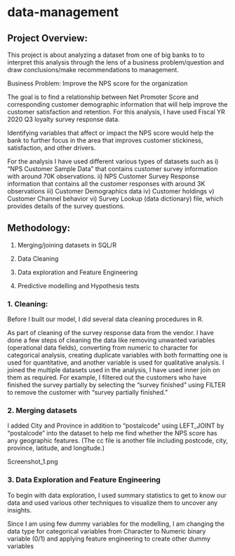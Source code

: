 # data-management

## Project Overview:

This project is about analyzing a dataset from one of big banks to to interpret this analysis through the lens of a business problem/question and draw conclusions/make recommendations to management.   

Business Problem: Improve the NPS score for the organization

The goal is to find a relationship between Net Promoter Score and corresponding customer demographic information that will help improve the customer satisfaction and retention. For this analysis, I have used Fiscal YR 2020 Q3 loyalty survey response data.

Identifying variables that affect or impact the NPS score would help the bank to further focus in the area that improves customer stickiness, satisfaction, and other drivers.

For the analysis I have used different various types of datasets such as i) “NPS Customer Sample Data” that contains customer survey information with around 70K observations. ii) NPS Customer Survey Response information that contains all the customer responses with around 3K observations iii) Customer Demographics data iv) Customer holdings v) Customer Channel behavior vi) Survey Lookup (data dictionary) file, which provides details of the survey questions.

## Methodology:

1) Merging/joining datasets in SQL/R 

2) Data Cleaning 

3) Data exploration and Feature Engineering 

4) Predictive modelling and Hypothesis tests 


### 1. Cleaning: 
 
Before I built our model, I did several data cleaning procedures in R. 

As part of cleaning of the survey response data from the vendor. I have done a few steps of cleaning the data like removing unwanted variables (operational data fields), converting from numeric to character for categorical analysis, creating duplicate variables with both formatting one is used for quantitative, and another variable is used for qualitative analysis.  I joined the multiple datasets used in the analysis, I have used inner join on them as required. For example, I filtered out the customers who have finished the survey partially by selecting the “survey finished” using FILTER to remove the customer with  “survey partially finished.” 

### 2. Merging datasets

I added City and Province in addition to “postalcode” using LEFT_JOINT by “postalcode” into the dataset to help me find whether the NPS score has any geographic features. (The cc file is another file including postcode, city, province, latitude, and longitude.) 

Screenshot_1.png

### 3. Data Exploration and Feature Engineering

To begin with data exploration, I used summary statistics to get to know our data and used various other techniques to visualize them to uncover any insights. 

Since I am using few dummy variables for the modelling, I am changing the data type for categorical variables from Character to Numeric binary variable (0/1) and applying feature engineering to create other dummy variables


